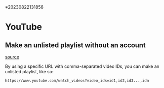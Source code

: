 ※20230822131856

# YouTube

## Make an unlisted playlist without an account

[source](https://www.labnol.org/internet/create-youtube-playlists/28827/)

By using a specific URL with comma-separated video IDs, you can make an unlisted playlist, like so:

`https://www.youtube.com/watch_videos?video_ids=id1,id2,id3...,idn`

